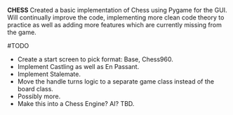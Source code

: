 **CHESS**
Created a basic implementation of Chess using Pygame for the GUI.
Will continually improve the code, implementing more clean code theory to practice as well as adding more features which are currently missing from the game.

#TODO
* Create a start screen to pick format: Base, Chess960.
* Implement Castling as well as En Passant.
* Implement Stalemate.
* Move the handle turns logic to a separate game class instead of the board class.
* Possibly more.
* Make this into a Chess Engine? AI? TBD.
